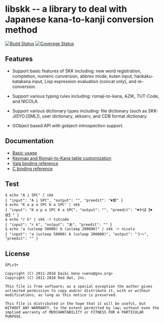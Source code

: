 libskk -- a library to deal with Japanese kana-to-kanji conversion method
======
[![Build Status](https://travis-ci.org/ueno/libskk.svg?branch=master)](https://travis-ci.org/ueno/libskk) [![Coverage Status](https://img.shields.io/coveralls/ueno/libskk.svg)](https://coveralls.io/r/ueno/libskk)

Features
------

* Support basic features of SKK including: new word registration,
completion, numeric conversion, abbrev mode, kuten input,
hankaku-katakana input, Lisp expression evaluation (concat only),
and re-conversion.

* Support various typing rules including: romaji-to-kana, AZIK,
TUT-Code, and NICOLA.

* Support various dictionary types including: file dictionary (such as
SKK-JISYO.[SML]), user dictionary, skkserv, and CDB format
dictionary.

* GObject based API with gobject-introspection support.

Documentation
------

* [Basic usage](https://github.com/ueno/libskk/blob/master/tests/context.c)
* [Keymap and Romaji-to-Kana table customization](https://github.com/ueno/libskk/blob/master/rules/README.rules)
* [Vala binding reference](https://ueno.github.io/libskk/vala/)
* [C binding reference](https://ueno.github.io/libskk/c/)

Test
------
```
$ echo "A i SPC" | skk
{ "input": "A i SPC", "output": "", "preedit": "▼愛" }
$ echo "K a p a SPC K a SPC" | skk
{ "input": "K a p a SPC K a SPC", "output": "", "preedit": "▼かぱ【▼蚊】" }
$ echo "r k" | skk -r tutcode
{ "input": "r k", "output": "あ", "preedit": "" }
$ echo "a (usleep 50000) b (usleep 200000)" | skk -r nicola
{ "input": "a (usleep 50000) b (usleep 200000)", "output": "うへ", "preedit": "" }
```

License
------
```
GPLv3+

Copyright (C) 2011-2018 Daiki Ueno <ueno@gnu.org>
Copyright (C) 2011-2018 Red Hat, Inc.

This file is free software; as a special exception the author gives
unlimited permission to copy and/or distribute it, with or without
modifications, as long as this notice is preserved.

This file is distributed in the hope that it will be useful, but
WITHOUT ANY WARRANTY, to the extent permitted by law; without even the
implied warranty of MERCHANTABILITY or FITNESS FOR A PARTICULAR PURPOSE.
```